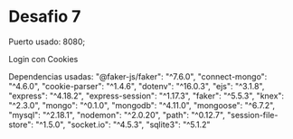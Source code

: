 # Desafio 7
Puerto usado: 8080;

Login con Cookies

Dependencias usadas:
    "@faker-js/faker": "^7.6.0",
    "connect-mongo": "^4.6.0",
    "cookie-parser": "^1.4.6",
    "dotenv": "^16.0.3",
    "ejs": "^3.1.8",
    "express": "^4.18.2",
    "express-session": "^1.17.3",
    "faker": "^5.5.3",
    "knex": "^2.3.0",
    "mongo": "^0.1.0",
    "mongodb": "^4.11.0",
    "mongoose": "^6.7.2",
    "mysql": "^2.18.1",
    "nodemon": "^2.0.20",
    "path": "^0.12.7",
    "session-file-store": "^1.5.0",
    "socket.io": "^4.5.3",
    "sqlite3": "^5.1.2"


